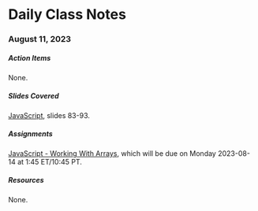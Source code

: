 # Daily Class Notes

### August 11, 2023

##### Action Items

None.

##### Slides Covered

[JavaScript](https://www.canva.com/design/DAFpLgVyDB0/320DKN-frgCEf1f7RAm7cg/edit), slides 83-93.

##### Assignments

[JavaScript - Working With Arrays](https://github.com/AnnieCannons/js-working-with-arrays), which will be due on Monday 2023-08-14 at 1:45 ET/10:45 PT.

##### Resources

None.
